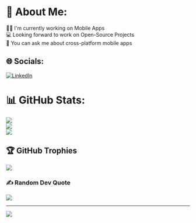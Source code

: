 # 💫 About Me:
🧑‍💻 I'm currently working on Mobile Apps<br>💻 Looking forward to work on Open-Source Projects<br>💬 You can ask me about cross-platform mobile apps<br>


## 🌐 Socials:
[![LinkedIn](https://img.shields.io/badge/LinkedIn-%230077B5.svg?logo=linkedin&logoColor=white)](https://linkedin.com/in/https://www.linkedin.com/in/abhishek-saini-9885941bb/) 

# 📊 GitHub Stats:
![](https://github-readme-stats.vercel.app/api?username=Abhisheksainii&theme=dark&hide_border=false&include_all_commits=true&count_private=true)<br/>
![](https://github-readme-streak-stats.herokuapp.com/?user=Abhisheksainii&theme=dark&hide_border=false)<br/>
![](https://github-readme-stats.vercel.app/api/top-langs/?username=Abhisheksainii&theme=dark&hide_border=false&include_all_commits=true&count_private=true&layout=compact)

## 🏆 GitHub Trophies
![](https://github-profile-trophy.vercel.app/?username=Abhisheksainii&theme=radical&no-frame=false&no-bg=true&margin-w=4)

### ✍️ Random Dev Quote
![](https://quotes-github-readme.vercel.app/api?type=horizontal&theme=radical)

---
[![](https://visitcount.itsvg.in/api?id=Abhisheksainii&icon=6&color=0)](https://visitcount.itsvg.in)

<!-- Proudly created with GPRM ( https://gprm.itsvg.in ) -->
